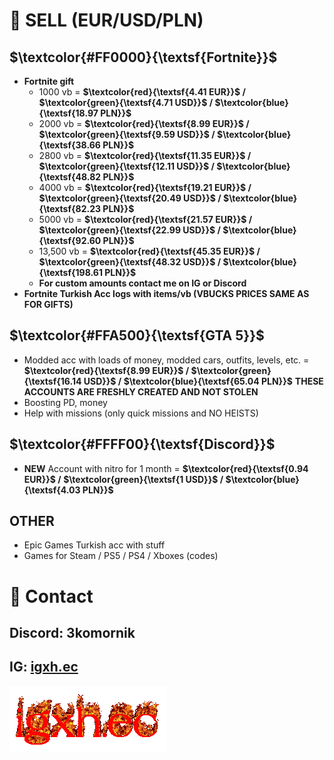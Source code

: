# 💸 **SELL (EUR/USD/PLN)**

## **$\textcolor{#FF0000}{\textsf{Fortnite}}$**
- **Fortnite gift**
  - 1000 vb = **$\textcolor{red}{\textsf{4.41 EUR}}$ / $\textcolor{green}{\textsf{4.71 USD}}$ / $\textcolor{blue}{\textsf{18.97 PLN}}$**
  - 2000 vb = **$\textcolor{red}{\textsf{8.99 EUR}}$ / $\textcolor{green}{\textsf{9.59 USD}}$ / $\textcolor{blue}{\textsf{38.66 PLN}}$**
  - 2800 vb = **$\textcolor{red}{\textsf{11.35 EUR}}$ / $\textcolor{green}{\textsf{12.11 USD}}$ / $\textcolor{blue}{\textsf{48.82 PLN}}$**
  - 4000 vb = **$\textcolor{red}{\textsf{19.21 EUR}}$ / $\textcolor{green}{\textsf{20.49 USD}}$ / $\textcolor{blue}{\textsf{82.23 PLN}}$**
  - 5000 vb = **$\textcolor{red}{\textsf{21.57 EUR}}$ / $\textcolor{green}{\textsf{22.99 USD}}$ / $\textcolor{blue}{\textsf{92.60 PLN}}$**
  - 13,500 vb = **$\textcolor{red}{\textsf{45.35 EUR}}$ / $\textcolor{green}{\textsf{48.32 USD}}$ / $\textcolor{blue}{\textsf{198.61 PLN}}$**
  - **For custom amounts contact me on IG or Discord**
- **Fortnite Turkish Acc logs with items/vb (VBUCKS PRICES SAME AS FOR GIFTS)**

## **$\textcolor{#FFA500}{\textsf{GTA 5}}$**
- Modded acc with loads of money, modded cars, outfits, levels, etc. = **$\textcolor{red}{\textsf{8.99 EUR}}$ / $\textcolor{green}{\textsf{16.14 USD}}$ / $\textcolor{blue}{\textsf{65.04 PLN}}$**
  **THESE ACCOUNTS ARE FRESHLY CREATED AND NOT STOLEN**
- Boosting PD, money
- Help with missions (only quick missions and NO HEISTS)

## **$\textcolor{#FFFF00}{\textsf{Discord}}$**
- **NEW** Account with nitro for 1 month = **$\textcolor{red}{\textsf{0.94 EUR}}$ / $\textcolor{green}{\textsf{1 USD}}$ / $\textcolor{blue}{\textsf{4.03 PLN}}$**

## OTHER
- Epic Games Turkish acc with stuff
- Games for Steam / PS5 / PS4 / Xboxes (codes)

# 📲 **Contact**
## Discord: 3komornik
## IG: [igxh.ec](https://www.instagram.com/igxh.ec/)
![ig](https://github.com/dammn1t/dammn1t/blob/main/ig.gif?raw=true)
